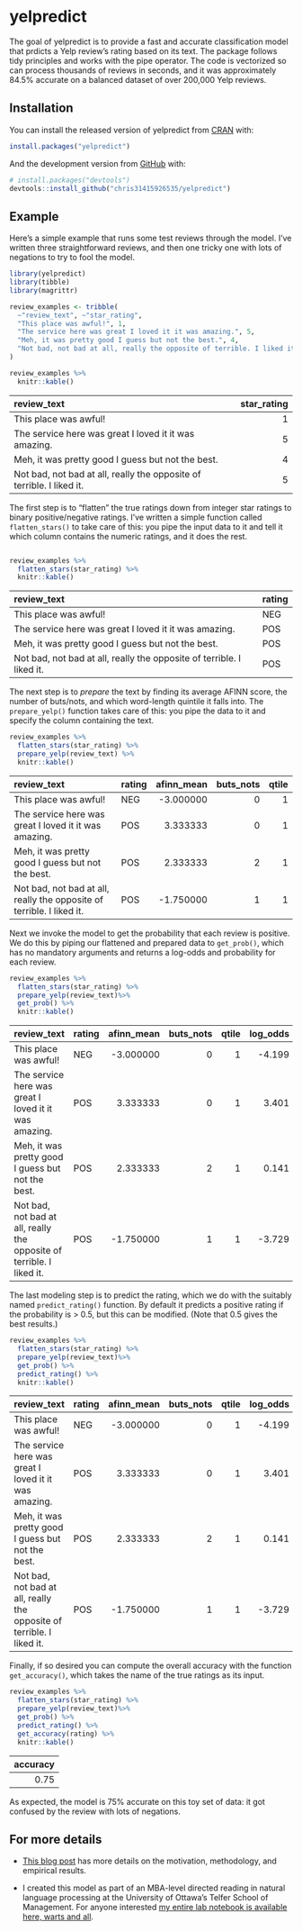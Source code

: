 
<!-- README.md is generated from README.Rmd. Please edit that file -->

# yelpredict

<!-- badges: start -->

<!-- badges: end -->

The goal of yelpredict is to provide a fast and accurate classification
model that prdicts a Yelp review’s rating based on its text. The package
follows tidy principles and works with the pipe operator. The code is
vectorized so can process thousands of reviews in seconds, and it was
approximately 84.5% accurate on a balanced dataset of over 200,000 Yelp
reviews.

## Installation

You can install the released version of yelpredict from
[CRAN](https://CRAN.R-project.org) with:

``` r
install.packages("yelpredict")
```

And the development version from [GitHub](https://github.com/) with:

``` r
# install.packages("devtools")
devtools::install_github("chris31415926535/yelpredict")
```

## Example

Here’s a simple example that runs some test reviews through the model.
I’ve written three straightforward reviews, and then one tricky one
with lots of negations to try to fool the model.

``` r
library(yelpredict)
library(tibble)
library(magrittr)

review_examples <- tribble(
  ~"review_text", ~"star_rating",
  "This place was awful!", 1,
  "The service here was great I loved it it was amazing.", 5,
  "Meh, it was pretty good I guess but not the best.", 4,
  "Not bad, not bad at all, really the opposite of terrible. I liked it.", 5
)

review_examples %>%
  knitr::kable()
```

| review\_text                                                          | star\_rating |
| :-------------------------------------------------------------------- | -----------: |
| This place was awful\!                                                |            1 |
| The service here was great I loved it it was amazing.                 |            5 |
| Meh, it was pretty good I guess but not the best.                     |            4 |
| Not bad, not bad at all, really the opposite of terrible. I liked it. |            5 |

The first step is to “flatten” the true ratings down from integer star
ratings to binary positive/negative ratings. I’ve written a simple
function called `flatten_stars()` to take care of this: you pipe the
input data to it and tell it which column contains the numeric ratings,
and it does the rest.

``` r

review_examples %>%
  flatten_stars(star_rating) %>%
  knitr::kable()
```

| review\_text                                                          | rating |
| :-------------------------------------------------------------------- | :----- |
| This place was awful\!                                                | NEG    |
| The service here was great I loved it it was amazing.                 | POS    |
| Meh, it was pretty good I guess but not the best.                     | POS    |
| Not bad, not bad at all, really the opposite of terrible. I liked it. | POS    |

The next step is to *prepare* the text by finding its average AFINN
score, the number of buts/nots, and which word-length quintile it falls
into. The `prepare_yelp()` function takes care of this: you pipe the
data to it and specify the column containing the text.

``` r
review_examples %>%
  flatten_stars(star_rating) %>%
  prepare_yelp(review_text) %>%
  knitr::kable()
```

| review\_text                                                          | rating | afinn\_mean | buts\_nots | qtile |
| :-------------------------------------------------------------------- | :----- | ----------: | ---------: | ----: |
| This place was awful\!                                                | NEG    |  \-3.000000 |          0 |     1 |
| The service here was great I loved it it was amazing.                 | POS    |    3.333333 |          0 |     1 |
| Meh, it was pretty good I guess but not the best.                     | POS    |    2.333333 |          2 |     1 |
| Not bad, not bad at all, really the opposite of terrible. I liked it. | POS    |  \-1.750000 |          1 |     1 |

Next we invoke the model to get the probability that each review is
positive. We do this by piping our flattened and prepared data to
`get_prob()`, which has no mandatory arguments and returns a log-odds
and probability for each review.

``` r
review_examples %>%
  flatten_stars(star_rating) %>%
  prepare_yelp(review_text)%>%
  get_prob() %>%
  knitr::kable()
```

| review\_text                                                          | rating | afinn\_mean | buts\_nots | qtile | log\_odds |      prob |
| :-------------------------------------------------------------------- | :----- | ----------: | ---------: | ----: | --------: | --------: |
| This place was awful\!                                                | NEG    |  \-3.000000 |          0 |     1 |   \-4.199 | 0.0147886 |
| The service here was great I loved it it was amazing.                 | POS    |    3.333333 |          0 |     1 |     3.401 | 0.9677358 |
| Meh, it was pretty good I guess but not the best.                     | POS    |    2.333333 |          2 |     1 |     0.141 | 0.5351917 |
| Not bad, not bad at all, really the opposite of terrible. I liked it. | POS    |  \-1.750000 |          1 |     1 |   \-3.729 | 0.0234536 |

The last modeling step is to predict the rating, which we do with the
suitably named `predict_rating()` function. By default it predicts a
positive rating if the probability is \> 0.5, but this can be modified.
(Note that 0.5 gives the best results.)

``` r
review_examples %>%
  flatten_stars(star_rating) %>%
  prepare_yelp(review_text)%>%
  get_prob() %>%
  predict_rating() %>%
  knitr::kable()
```

| review\_text                                                          | rating | afinn\_mean | buts\_nots | qtile | log\_odds |      prob | pred |
| :-------------------------------------------------------------------- | :----- | ----------: | ---------: | ----: | --------: | --------: | :--- |
| This place was awful\!                                                | NEG    |  \-3.000000 |          0 |     1 |   \-4.199 | 0.0147886 | NEG  |
| The service here was great I loved it it was amazing.                 | POS    |    3.333333 |          0 |     1 |     3.401 | 0.9677358 | POS  |
| Meh, it was pretty good I guess but not the best.                     | POS    |    2.333333 |          2 |     1 |     0.141 | 0.5351917 | POS  |
| Not bad, not bad at all, really the opposite of terrible. I liked it. | POS    |  \-1.750000 |          1 |     1 |   \-3.729 | 0.0234536 | NEG  |

Finally, if so desired you can compute the overall accuracy with the
function `get_accuracy()`, which takes the name of the true ratings as
its input.

``` r
review_examples %>%
  flatten_stars(star_rating) %>%
  prepare_yelp(review_text)%>%
  get_prob() %>%
  predict_rating() %>%
  get_accuracy(rating) %>%
  knitr::kable()
```

| accuracy |
| -------: |
|     0.75 |

As expected, the model is 75% accurate on this toy set of data: it got
confused by the review with lots of negations.

## For more details

  - [This blog post](FIXME) has more details on the motivation,
    methodology, and empirical results.

  - I created this model as part of an MBA-level directed reading in
    natural language processing at the University of Ottawa’s Telfer
    School of Management. For anyone interested [my entire lab notebook
    is available here, warts and
    all](https://chris31415926535.github.io/mba6292/).
